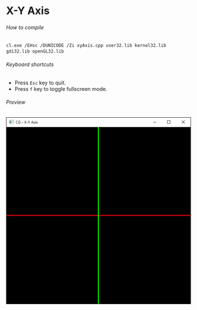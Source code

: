 X-Y Axis
======

###### How to compile

```
cl.exe /EHsc /DUNICODE /Zi xyAxis.cpp user32.lib kernel32.lib gdi32.lib openGL32.lib
```

###### Keyboard shortcuts
- Press ```Esc``` key to quit.
- Press ```f``` key to toggle fullscreen mode.

###### Preview
![xyAxis][xyAxis-image]

<!-- Image declaration -->

[xyAxis-image]: ./preview/xyAxis.png "X-Y Axis"

